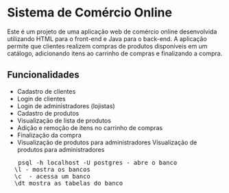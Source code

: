 # Sistema de Comércio Online

Este é um projeto de uma aplicação web de comércio online desenvolvida utilizando HTML para o front-end e Java para o back-end. A aplicação permite que clientes realizem compras de produtos disponíveis em um catálogo, adicionando itens ao carrinho de compras e finalizando a compra.

## Funcionalidades

- Cadastro de clientes
- Login de clientes
- Login de administradores (lojistas)
- Cadastro de produtos
- Visualização de lista de produtos
- Adição e remoção de itens no carrinho de compras
- Finalização da compra
- Visualização de produtos para administradores
Visualização de produtos para administradores


<pre>
   psql -h localhost -U postgres - abre o banco
  \l - mostra os bancos
  \c <nome> - acessa um banco
  \dt mostra as tabelas do banco
</pre>
